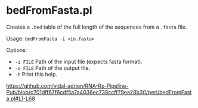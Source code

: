 # bedFromFasta.pl

Creates a `.bed` table of the full length of the sequences from a `.fasta` file.

Usage: `bedFromFasta -i <in.fasta>`

Options:
*  `-i FILE`  Path of the input file (expects fasta format).
*  `-o FILE`  Path of the output file.
*  `-h`       Print this help.

https://github.com/vidal-adrien/RNA-Rx-Pipeline-Pub/blob/c701dff67f6cdf5a7a4036ec738ccff79ea28b30/perl/bedFromFasta.pl#L1-L68
